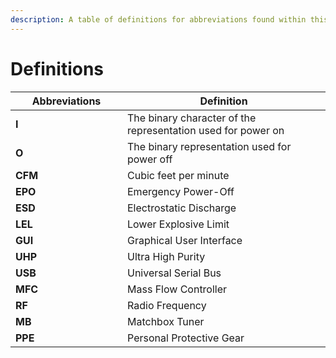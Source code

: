 ```yaml
---
description: A table of definitions for abbreviations found within this document.
---
```


# Definitions

<table><thead><tr><th width="163">Abbreviations</th><th>Definition</th></tr></thead><tbody><tr><td><strong>I</strong></td><td>The binary character of the representation used for power on</td></tr><tr><td><strong>O</strong></td><td>The binary representation used for power off</td></tr><tr><td><strong>CFM</strong></td><td>Cubic feet per minute</td></tr><tr><td><strong>EPO</strong></td><td>Emergency Power-Off</td></tr><tr><td><strong>ESD</strong></td><td>Electrostatic Discharge</td></tr><tr><td><strong>LEL</strong></td><td>Lower Explosive Limit</td></tr><tr><td><strong>GUI</strong></td><td>Graphical User Interface</td></tr><tr><td><strong>UHP</strong></td><td>Ultra High Purity</td></tr><tr><td><strong>USB</strong></td><td>Universal Serial Bus</td></tr><tr><td><strong>MFC</strong></td><td>Mass Flow Controller</td></tr><tr><td><strong>RF</strong></td><td>Radio Frequency</td></tr><tr><td><strong>MB</strong></td><td>Matchbox Tuner</td></tr><tr><td><strong>PPE</strong></td><td>Personal Protective Gear</td></tr></tbody></table>
